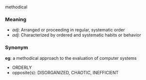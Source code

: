 methodical
### Meaning
+ _adj_: Arranged or proceeding in regular, systematic order
+ _adj_: Characterized by ordered and systematic habits or behavior

### Synonym

__eg__: a methodical approach to the evaluation of computer systems

+ ORDERLY
+ opposite(s): DISORGANIZED, CHAOTIC, INEFFICIENT


